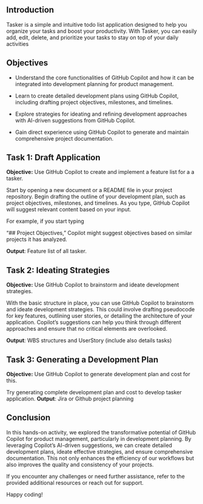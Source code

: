 ## Introduction
Tasker is a simple and intuitive todo list application designed to help you organize your tasks and boost your productivity. With Tasker, you can easily add, edit, delete, and prioritize your tasks to stay on top of your daily activities


## Objectives

-   Understand the core functionalities of GitHub Copilot and how it can be integrated into development planning for product management.
    
-   Learn to create detailed development plans using GitHub Copilot, including drafting project objectives, milestones, and timelines.
    
-   Explore strategies for ideating and refining development approaches with AI-driven suggestions from GitHub Copilot.
    
-   Gain direct experience using GitHub Copilot to generate and maintain comprehensive project documentation.
    

## Task 1: Draft Application

**Objective:** Use GitHub Copilot to create and implement a feature list for a a tasker.

Start by opening a new document or a README file in your project repository. Begin drafting the outline of your development plan, such as project objectives, milestones, and timelines. As you type, GitHub Copilot will suggest relevant content based on your input.

For example, if you start typing

“## Project Objectives,” Copilot might suggest objectives based on similar projects it has analyzed.

**Output**: Feature list of all tasker.

## Task 2: Ideating Strategies

**Objective:** Use GitHub Copilot to brainstorm and ideate development strategies.

With the basic structure in place, you can use GitHub Copilot to brainstorm and ideate development strategies. This could involve drafting pseudocode for key features, outlining user stories, or detailing the architecture of your application. Copilot’s suggestions can help you think through different approaches and ensure that no critical elements are overlooked.

**Output**: WBS structures and UserStory (include also details tasks)

## Task 3: Generating a Development Plan

**Objective:** Use GitHub Copilot to generate development plan and cost for this.

Try generating complete development plan and cost to develop tasker application.
**Output**: Jira or Github project planning

## Conclusion

In this hands-on activity, we explored the transformative potential of GitHub Copilot for product management, particularly in development planning. By leveraging Copilot’s AI-driven suggestions, we can create detailed development plans, ideate effective strategies, and ensure comprehensive documentation. This not only enhances the efficiency of our workflows but also improves the quality and consistency of your projects.

If you encounter any challenges or need further assistance, refer to the provided additional resources or reach out for support.

Happy coding!
